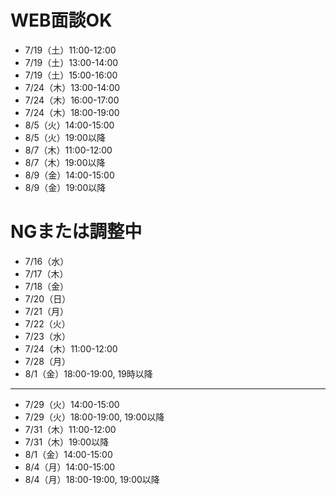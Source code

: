 # WEB面談OK
- 7/19（土）11:00-12:00
- 7/19（土）13:00-14:00
- 7/19（土）15:00-16:00
- 7/24（木）13:00-14:00
- 7/24（木）16:00-17:00
- 7/24（木）18:00-19:00
- 8/5（火）14:00-15:00
- 8/5（火）19:00以降
- 8/7（木）11:00-12:00
- 8/7（木）19:00以降
- 8/9（金）14:00-15:00
- 8/9（金）19:00以降

# NGまたは調整中
- 7/16（水）
- 7/17（木）
- 7/18（金）
- 7/20（日）
- 7/21（月）
- 7/22（火）
- 7/23（水）
- 7/24（木）11:00-12:00
- 7/28（月）
- 8/1（金）18:00-19:00, 19時以降

---

- 7/29（火）14:00-15:00
- 7/29（火）18:00-19:00, 19:00以降
- 7/31（木）11:00-12:00
- 7/31（木）19:00以降
- 8/1（金）14:00-15:00
- 8/4（月）14:00-15:00
- 8/4（月）18:00-19:00, 19:00以降
